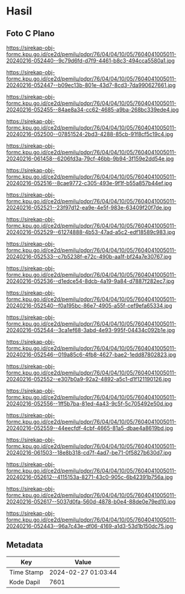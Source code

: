 # Hasil

## Foto C Plano

https://sirekap-obj-formc.kpu.go.id/ce2d/pemilu/pdpr/76/04/04/10/05/7604041005011-20240216-052440--9c79d6fd-d7f9-4461-b8c3-494cca5580a1.jpg

https://sirekap-obj-formc.kpu.go.id/ce2d/pemilu/pdpr/76/04/04/10/05/7604041005011-20240216-052447--b09ec13b-801e-43d7-8cd3-7da990627661.jpg

https://sirekap-obj-formc.kpu.go.id/ce2d/pemilu/pdpr/76/04/04/10/05/7604041005011-20240216-052455--84ae8a34-cc62-4685-a9ba-268bc339ede4.jpg

https://sirekap-obj-formc.kpu.go.id/ce2d/pemilu/pdpr/76/04/04/10/05/7604041005011-20240216-052500--07851524-2bd3-4288-85cb-91f8cf5c19c4.jpg

https://sirekap-obj-formc.kpu.go.id/ce2d/pemilu/pdpr/76/04/04/10/05/7604041005011-20240216-061458--6206fd3a-79cf-46bb-9b94-3f159e2dd54e.jpg

https://sirekap-obj-formc.kpu.go.id/ce2d/pemilu/pdpr/76/04/04/10/05/7604041005011-20240216-052516--8cae9772-c305-493e-9f1f-b55a857b44ef.jpg

https://sirekap-obj-formc.kpu.go.id/ce2d/pemilu/pdpr/76/04/04/10/05/7604041005011-20240216-052521--23f97d12-ea9e-4e5f-983e-63409f20f7de.jpg

https://sirekap-obj-formc.kpu.go.id/ce2d/pemilu/pdpr/76/04/04/10/05/7604041005011-20240216-052529--61274888-4b53-47ad-a5c2-edf18589c983.jpg

https://sirekap-obj-formc.kpu.go.id/ce2d/pemilu/pdpr/76/04/04/10/05/7604041005011-20240216-052533--c7b5238f-e72c-490b-aa1f-bf24a7e30767.jpg

https://sirekap-obj-formc.kpu.go.id/ce2d/pemilu/pdpr/76/04/04/10/05/7604041005011-20240216-052536--d1edce54-8dcb-4a19-9a84-d7887f282ec7.jpg

https://sirekap-obj-formc.kpu.go.id/ce2d/pemilu/pdpr/76/04/04/10/05/7604041005011-20240216-052540--f0a195bc-86e7-4905-a55f-cef9efa65334.jpg

https://sirekap-obj-formc.kpu.go.id/ce2d/pemilu/pdpr/76/04/04/10/05/7604041005011-20240216-052544--3ca1ef68-3abd-4e93-995f-04434c092b1e.jpg

https://sirekap-obj-formc.kpu.go.id/ce2d/pemilu/pdpr/76/04/04/10/05/7604041005011-20240216-052546--019a85c6-4fb8-4627-bae2-1edd87802823.jpg

https://sirekap-obj-formc.kpu.go.id/ce2d/pemilu/pdpr/76/04/04/10/05/7604041005011-20240216-052552--e307b0a9-92a2-4892-a5c1-d1f121190126.jpg

https://sirekap-obj-formc.kpu.go.id/ce2d/pemilu/pdpr/76/04/04/10/05/7604041005011-20240216-052556--1ff5b7ba-81ed-4a43-9c5f-5c705492e50d.jpg

https://sirekap-obj-formc.kpu.go.id/ce2d/pemilu/pdpr/76/04/04/10/05/7604041005011-20240216-052559--44eecfdf-4cbf-4665-81a5-dbae4a8619bd.jpg

https://sirekap-obj-formc.kpu.go.id/ce2d/pemilu/pdpr/76/04/04/10/05/7604041005011-20240216-061503--18e8b318-cd7f-4ad7-be71-0f5827b630d7.jpg

https://sirekap-obj-formc.kpu.go.id/ce2d/pemilu/pdpr/76/04/04/10/05/7604041005011-20240216-052612--4115153a-8271-43c0-905c-6b42391b756a.jpg

https://sirekap-obj-formc.kpu.go.id/ce2d/pemilu/pdpr/76/04/04/10/05/7604041005011-20240216-052617--5037d0fa-560d-4878-b0e4-88de0e79ed10.jpg

https://sirekap-obj-formc.kpu.go.id/ce2d/pemilu/pdpr/76/04/04/10/05/7604041005011-20240216-052443--96a7c43e-df06-4169-a1d3-53d1b150dc75.jpg


## Metadata

| Key        | Value               |
| ---------- | ------------------- |
| Time Stamp | 2024-02-27 01:03:44 |
| Kode Dapil | 7601                |



